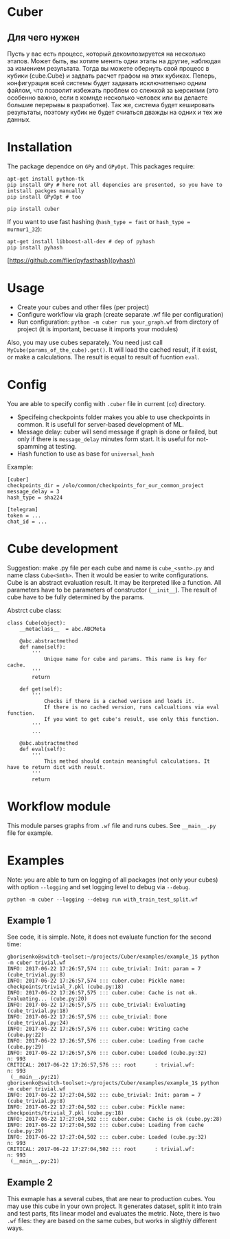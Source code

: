 # Cuber
## Для чего нужен
Пусть у вас есть процесс, который декомпозируется на несколько этапов. Может быть, вы хотите менять одни этапы на другие, наблюдая за измением результата. Тогда вы можете обернуть свой процесс в кубики (cube.Cube) и задвать расчет графом на этих кубиках. Пеперь, конфигурация всей системы будет задавать исключительно одним файлом, что позволит избежать проблем со слежкой за ыерсиями (это особенно важно, если в комнде несколько человек или вы делаете большие перерывы в разработке). Так же, система будет кешировать результаты, поэтому кубик не будет счиаться дважды на одних и тех же данных.

# Installation
The package dependce on `GPy` and `GPyOpt`. This packages require:
```
apt-get install python-tk
pip install GPy # here not all depencies are presented, so you have to intstall packges manually
pip install GPyOpt # too
``` 
```
pip install cuber
```

If you want to use fast hashing (`hash_type = fast` or `hash_type = murmur1_32`):
```
apt-get install libboost-all-dev # dep of pyhash
pip install pyhash
```
[https://github.com/flier/pyfasthash](pyhash)

# Usage
* Create your cubes and other files (per project)
* Configure workflow via graph (create separate .wf file per configuration)
* Run configuration: `python -m cuber run your_graph.wf` from dirctory of project (it is important, becuase it imports your modules)

Also, you may use cubes separately. You need just call `MyCube(params_of_the_cube).get()`. It will load the cached result, if it exist, or make a calculations. The result is equal to result of fucntion `eval`.

# Config
You are able to specify config with `.cuber` file in current (`cd`) directory.

* Specifeing checkpoints folder makes you able to use checkpoints in common. It is usefull for server-based development of ML.
* Message delay: cuber will send message if graph is done or failed, but only if there is `message_delay` minutes form start. It is useful for not-spamming at testing.
* Hash function to use as base for `universal_hash`

Example:
```
[cuber]
checkpoints_dir = /olo/common/checkpoints_for_our_common_project
message_delay = 3
hash_type = sha224

[telegram]
token = ...
chat_id = ...
```

# Cube development
Suggestion: make .py file per each cube and name is `cube_<smth>.py` and name class `Cube<Smth>`. Then it would be easier to write configurations.
Cube is an abstract evaluation result. It may be iterpreted like a function.
All parameters have to be parameters of constructor (`__init__`). The result of cube have to be fully determined by the params.

Abstrct cube class:
```
class Cube(object):
    __metaclass__  = abc.ABCMeta

    @abc.abstractmethod
    def name(self):
        '''
            Unique name for cube and params. This name is key for cache.
        '''
        return

    def get(self):
        '''
            Checks if there is a cached verison and loads it.
            If there is no cached version, runs calcualtions via eval function.
            If you want to get cube's result, use only this function.
        '''
        ...

    @abc.abstractmethod
    def eval(self):
        '''
            This method should contain meaningful calculations. It have to return dict with result.
        '''
        return
```

# Workflow module
This module parses graphs from `.wf` file and runs cubes. See `__main__.py` file for example.

# Examples
Note: you are able to turn on logging of all packages (not only your cubes) with option `--logging` and set logging level to debug via `--debug`.
```
python -m cuber --logging --debug run with_train_test_split.wf
```

## Example 1
See code, it is simple.
Note, it does not evaluate function for the second time:
```
gborisenko@switch-toolset:~/projects/Cuber/examples/example_1$ python -m cuber trivial.wf
INFO: 2017-06-22 17:26:57,574 ::: cube_trivial: Init: param = 7 (cube_trivial.py:8)
INFO: 2017-06-22 17:26:57,574 ::: cuber.cube: Pickle name: checkpoints/trivial_7.pkl (cube.py:18)
INFO: 2017-06-22 17:26:57,575 ::: cuber.cube: Cache is not ok. Evaluating... (cube.py:20)
INFO: 2017-06-22 17:26:57,575 ::: cube_trivial: Evaluating (cube_trivial.py:18)
INFO: 2017-06-22 17:26:57,576 ::: cube_trivial: Done (cube_trivial.py:24)
INFO: 2017-06-22 17:26:57,576 ::: cuber.cube: Writing cache (cube.py:22)
INFO: 2017-06-22 17:26:57,576 ::: cuber.cube: Loading from cache (cube.py:29)
INFO: 2017-06-22 17:26:57,576 ::: cuber.cube: Loaded (cube.py:32)
n: 993
CRITICAL: 2017-06-22 17:26:57,576 ::: root      : trivial.wf:
n: 993
 (__main__.py:21)
gborisenko@switch-toolset:~/projects/Cuber/examples/example_1$ python -m cuber trivial.wf
INFO: 2017-06-22 17:27:04,502 ::: cube_trivial: Init: param = 7 (cube_trivial.py:8)
INFO: 2017-06-22 17:27:04,502 ::: cuber.cube: Pickle name: checkpoints/trivial_7.pkl (cube.py:18)
INFO: 2017-06-22 17:27:04,502 ::: cuber.cube: Cache is ok (cube.py:28)
INFO: 2017-06-22 17:27:04,502 ::: cuber.cube: Loading from cache (cube.py:29)
INFO: 2017-06-22 17:27:04,502 ::: cuber.cube: Loaded (cube.py:32)
n: 993
CRITICAL: 2017-06-22 17:27:04,502 ::: root      : trivial.wf:
n: 993
 (__main__.py:21)
```

## Example 2
This exmaple has a several cubes, that are near to production cubes. You may use this cube in your own project.
It generates dataset, split it into train and test parts, fits linear model and evaluates the metric.
Note, there is two `.wf` files: they are based on the same cubes, but works in sligthly different ways.
